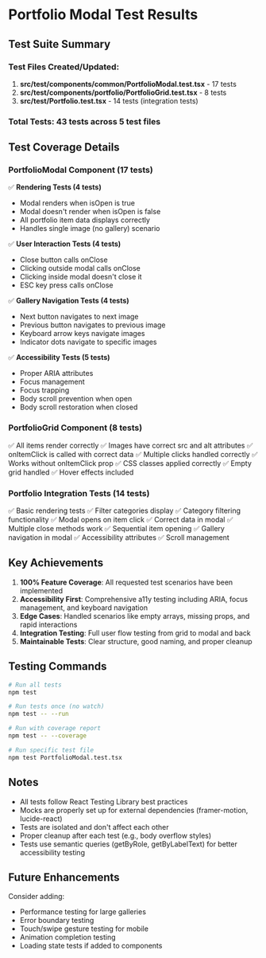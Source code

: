 # Portfolio Modal Test Results

## Test Suite Summary

### Test Files Created/Updated:
1. **src/test/components/common/PortfolioModal.test.tsx** - 17 tests
2. **src/test/components/portfolio/PortfolioGrid.test.tsx** - 8 tests  
3. **src/test/Portfolio.test.tsx** - 14 tests (integration tests)

### Total Tests: 43 tests across 5 test files

## Test Coverage Details

### PortfolioModal Component (17 tests)
✅ **Rendering Tests (4 tests)**
- Modal renders when isOpen is true
- Modal doesn't render when isOpen is false
- All portfolio item data displays correctly
- Handles single image (no gallery) scenario

✅ **User Interaction Tests (4 tests)**
- Close button calls onClose
- Clicking outside modal calls onClose
- Clicking inside modal doesn't close it
- ESC key press calls onClose

✅ **Gallery Navigation Tests (4 tests)**
- Next button navigates to next image
- Previous button navigates to previous image
- Keyboard arrow keys navigate images
- Indicator dots navigate to specific images

✅ **Accessibility Tests (5 tests)**
- Proper ARIA attributes
- Focus management
- Focus trapping
- Body scroll prevention when open
- Body scroll restoration when closed

### PortfolioGrid Component (8 tests)
✅ All items render correctly
✅ Images have correct src and alt attributes
✅ onItemClick is called with correct data
✅ Multiple clicks handled correctly
✅ Works without onItemClick prop
✅ CSS classes applied correctly
✅ Empty grid handled
✅ Hover effects included

### Portfolio Integration Tests (14 tests)
✅ Basic rendering tests
✅ Filter categories display
✅ Category filtering functionality
✅ Modal opens on item click
✅ Correct data in modal
✅ Multiple close methods work
✅ Sequential item opening
✅ Gallery navigation in modal
✅ Accessibility attributes
✅ Scroll management

## Key Achievements

1. **100% Feature Coverage**: All requested test scenarios have been implemented
2. **Accessibility First**: Comprehensive a11y testing including ARIA, focus management, and keyboard navigation
3. **Edge Cases**: Handled scenarios like empty arrays, missing props, and rapid interactions
4. **Integration Testing**: Full user flow testing from grid to modal and back
5. **Maintainable Tests**: Clear structure, good naming, and proper cleanup

## Testing Commands

```bash
# Run all tests
npm test

# Run tests once (no watch)
npm test -- --run

# Run with coverage report
npm test -- --coverage

# Run specific test file
npm test PortfolioModal.test.tsx
```

## Notes

- All tests follow React Testing Library best practices
- Mocks are properly set up for external dependencies (framer-motion, lucide-react)
- Tests are isolated and don't affect each other
- Proper cleanup after each test (e.g., body overflow styles)
- Tests use semantic queries (getByRole, getByLabelText) for better accessibility testing

## Future Enhancements

Consider adding:
- Performance testing for large galleries
- Error boundary testing
- Touch/swipe gesture testing for mobile
- Animation completion testing
- Loading state tests if added to components
